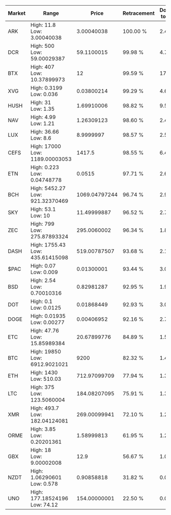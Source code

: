 | Market | Range | Price| Retracement | Doubles to 50% |
| --- | --- | --- | --- | --- |
| ARK | High: 11.8<br />Low: 3.00040038 | 3.00040038 | 100.00 % | 2.47 |
| DCR | High: 500<br />Low: 59.00029387 | 59.1100015 | 99.98 % | 4.73 |
| BTX | High: 407<br />Low: 10.37899973 | 12 | 99.59 % | 17.39 |
| XVG | High: 0.3199<br />Low: 0.036 | 0.03800214 | 99.29 % | 4.68 |
| HUSH | High: 31<br />Low: 1.35 | 1.69910006 | 98.82 % | 9.52 |
| NAV | High: 4.99<br />Low: 1.21 | 1.26309123 | 98.60 % | 2.45 |
| LUX | High: 36.66<br />Low: 8.6 | 8.9999997 | 98.57 % | 2.51 |
| CEFS | High: 17000<br />Low: 1189.00003053 | 1417.5 | 98.55 % | 6.42 |
| ETN | High: 0.223<br />Low: 0.04748778 | 0.0515 | 97.71 % | 2.63 |
| BCH | High: 5452.27<br />Low: 921.32370469 | 1069.04797244 | 96.74 % | 2.98 |
| SKY | High: 53.1<br />Low: 10 | 11.49999887 | 96.52 % | 2.74 |
| ZEC | High: 799<br />Low: 275.87893324 | 295.0060002 | 96.34 % | 1.82 |
| DASH | High: 1755.43<br />Low: 435.61415098 | 519.00787507 | 93.68 % | 2.11 |
| $PAC | High: 0.07<br />Low: 0.009 | 0.01300001 | 93.44 % | 3.04 |
| BSD | High: 2.54<br />Low: 0.70010316 | 0.82981287 | 92.95 % | 1.95 |
| DOT | High: 0.1<br />Low: 0.0125 | 0.01868449 | 92.93 % | 3.01 |
| DOGE | High: 0.01935<br />Low: 0.00277 | 0.00406952 | 92.16 % | 2.72 |
| ETC | High: 47.76<br />Low: 15.85989384 | 20.67899776 | 84.89 % | 1.54 |
| BTC | High: 19850<br />Low: 6912.9021021 | 9200 | 82.32 % | 1.45 |
| ETH | High: 1430<br />Low: 510.03 | 712.97099709 | 77.94 % | 1.36 |
| LTC | High: 375<br />Low: 123.5060004 | 184.08207095 | 75.91 % | 1.35 |
| XMR | High: 493.7<br />Low: 182.04124081 | 269.00099941 | 72.10 % | 1.26 |
| ORME | High: 3.85<br />Low: 0.20201361 | 1.58999813 | 61.95 % | 1.27 |
| GBX | High: 18<br />Low: 9.00002008 | 12.9 | 56.67 % | 1.05 |
| NZDT | High: 1.06290601<br />Low: 0.578 | 0.90858818 | 31.82 % | 0.00 |
| UNO | High: 177.18524196<br />Low: 74.12 | 154.00000001 | 22.50 % | 0.00 |
